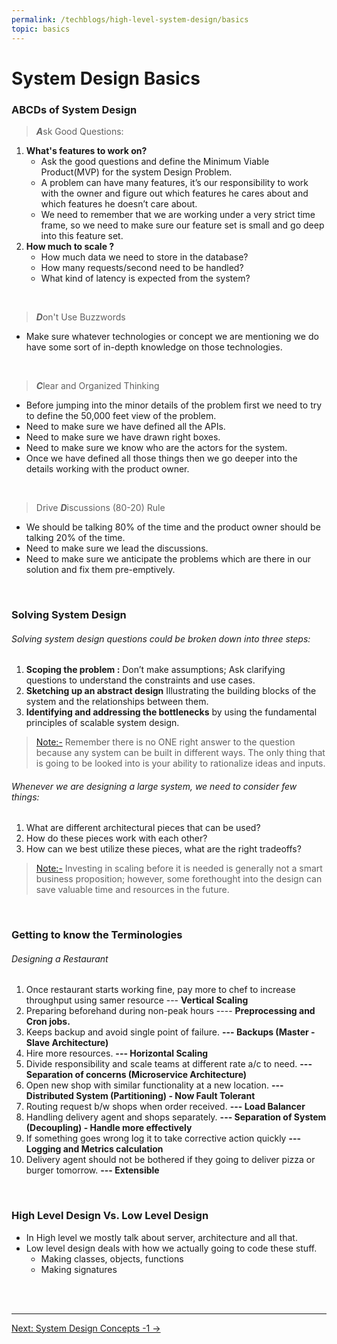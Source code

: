 ```yaml
---
permalink: /techblogs/high-level-system-design/basics
topic: basics
---
```




# System Design Basics

### ABCDs of System Design

> ***A***sk Good Questions:

1. **What's features to work on?**
    - Ask the good questions and define the Minimum Viable Product(MVP) for the system Design Problem.
    - A problem can have many features, it’s our responsibility to work with the owner and figure out which features he cares about and which features he doesn’t care about.
    - We need to remember that we are working under a very strict time frame, so we need to make sure our feature set is small and go deep into this feature set.
2. **How much to scale ?**
    - How much data we need to store in the database?
    - How many requests/second need to be handled?
    - What kind of latency is expected from the system?

<br>

> ***D***on't  Use Buzzwords

- Make sure whatever technologies or concept we are mentioning we do have some sort of in-depth knowledge on those technologies.

<br>

> ***C***lear and Organized Thinking

- Before jumping into the minor details of the problem first we need to try to define the 50,000 feet view of the problem.
- Need to make sure we have defined all the APIs.
- Need to make sure we have drawn right boxes.
- Need to make sure we know who are the actors for the system.
- Once we have defined all those things then we go deeper into the details working with the product owner.

<br>

> Drive ***D***iscussions (80-20) Rule

- We should be talking 80% of the time and the product owner should be talking 20% of the time.
- Need to make sure we lead the discussions.
- Need to make sure we anticipate the problems which are there in our solution and fix them pre-emptively.

<br>

### Solving System Design

###### Solving system design questions could be broken down into three steps:

1. **Scoping the problem :** Don’t make assumptions; Ask clarifying questions to understand the constraints and use cases.
2. **Sketching up an abstract design** Illustrating the building blocks of the system and the relationships between them.
3. **Identifying and addressing the bottlenecks** by using the fundamental principles of scalable system design.

> [Note:-]() Remember there is no ONE right answer to the question because any system can be built in different ways. The only thing that is going to be looked into is your ability to rationalize ideas and inputs.

###### Whenever we are designing a large system, we need to consider few things:

1. What are different architectural pieces that can be used?
2. How do these pieces work with each other?
3. How can we best utilize these pieces, what are the right tradeoffs?

> [Note:-]() Investing in scaling before it is needed is generally not a smart business proposition; however, some forethought into the design can save valuable time and resources in the future. 

<br>

### Getting to know the Terminologies

###### Designing a Restaurant

1. Once restaurant starts working fine, pay more to chef to increase throughput using samer resource --- **Vertical Scaling**
2. Preparing beforehand during non-peak hours ---- **Preprocessing and Cron jobs.**
3. Keeps backup and avoid single point of failure. **--- Backups (Master - Slave Architecture)**
4. Hire more resources. **--- Horizontal Scaling**
5. Divide responsibility and scale teams at different rate a/c to need. **--- Separation of concerns (Microservice Architecture)**
6. Open new shop with similar functionality at a new location. **--- Distributed System (Partitioning) - Now Fault Tolerant**
7. Routing request b/w shops when order received. **--- Load Balancer**
8. Handling delivery agent and shops separately. **--- Separation of System (Decoupling) - Handle more effectively**
9. If something goes wrong log it to take corrective action quickly **--- Logging and Metrics calculation**
10. Delivery agent should not be bothered if they going to deliver pizza or burger tomorrow. **--- Extensible**

<br>

### High Level Design Vs. Low Level Design

- In High level we mostly talk about server, architecture and all that.
- Low level design deals with how we actually going to code these stuff.
  - Making classes, objects, functions
  - Making signatures

<br>

<br>

------

<a href="concepts-part-1" class="next-button">Next: System Design Concepts -1 &rarr;</a>

